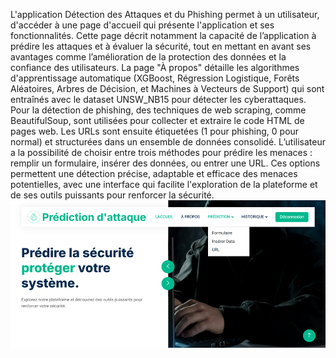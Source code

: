 L'application Détection des Attaques et du Phishing permet à un utilisateur, d'accéder à une page d'accueil qui présente l'application et ses fonctionnalités. Cette page décrit notamment la capacité de l’application à prédire les attaques et à évaluer la sécurité, tout en mettant en avant ses avantages comme l’amélioration de la protection des données et la confiance des utilisateurs. La page "À propos" détaille les algorithmes d'apprentissage automatique (XGBoost, Régression Logistique, Forêts Aléatoires, Arbres de Décision, et Machines à Vecteurs de Support) qui sont entraînés avec le dataset UNSW_NB15 pour détecter les cyberattaques. Pour la détection de phishing, des techniques de web scraping, comme BeautifulSoup, sont utilisées pour collecter et extraire le code HTML de pages web. Les URLs sont ensuite étiquetées (1 pour phishing, 0 pour normal) et structurées dans un ensemble de données consolidé. L’utilisateur a la possibilité de choisir entre trois méthodes pour prédire les menaces : remplir un formulaire, insérer des données, ou entrer une URL. Ces options permettent une détection précise, adaptable et efficace des menaces potentielles, avec une interface qui facilite l'exploration de la plateforme et de ses outils puissants pour renforcer la sécurité.
![Page d'accueil](./image.png)